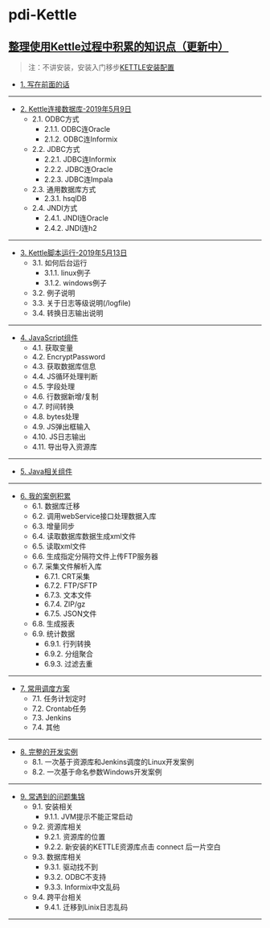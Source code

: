 # pdi-Kettle
## [整理使用Kettle过程中积累的知识点（更新中）](/ETL之Kettle使用手册2019（更新中）.md)
> 注：不讲安装，安装入门移步[KETTLE安装配置](https://www.cnblogs.com/missfox18/p/7215062.html)

* [1. 写在前面的话](/ETL之Kettle使用手册2019（更新中）.md)
---
* [2. Kettle连接数据库-2019年5月9日](Kettle连接数据库/README.md)
	* 2.1. ODBC方式
		* 2.1.1. ODBC连Oracle
		* 2.1.2. ODBC连Informix
	* 2.2. JDBC方式 
		* 2.2.1. JDBC连Informix
		* 2.2.2. JDBC连Oracle
		* 2.2.3. JDBC连Impala
	* 2.3. 通用数据库方式
		* 2.3.1. hsqlDB
	* 2.4. JNDI方式
		* 2.4.1. JNDI连Oracle
		* 2.4.2. JNDI连h2
---
* [3. Kettle脚本运行-2019年5月13日](Kettle脚本运行/README.md)
	* 3.1. 如何后台运行
		* 3.1.1. linux例子
		* 3.1.2. windows例子
	* 3.2. 例子说明
	* 3.3. 关于日志等级说明(/logfile)
	* 3.4. 转换日志输出说明
---
* [4. JavaScript组件 ](JavaScript组件/README.md)
	* 4.1. 获取变量 
	* 4.2. EncryptPassword
	* 4.3. 获取数据库信息 
	* 4.4. JS循环处理判断 
	* 4.5. 字段处理 
	* 4.6. 行数据新增/复制
	* 4.7. 时间转换 
	* 4.8. bytes处理
	* 4.9. JS弹出框输入
	* 4.10. JS日志输出 
	* 4.11. 导出导入资源库
---
* [5. Java相关组件](Java相关组件/README.md)
---
* [6. 我的案例积累](我的案例积累/README.md)
	* 6.1. 数据库迁移  
	* 6.2. 调用webService接口处理数据入库
	* 6.3. 增量同步 
	* 6.4. 读取数据库数据生成xml文件  
	* 6.5. 读取xml文件 
	* 6.6. 生成指定分隔符文件上传FTP服务器  
	* 6.7. 采集文件解析入库  
		* 6.7.1. CRT采集  
		* 6.7.2. FTP/SFTP 
		* 6.7.3. 文本文件 
		* 6.7.4. ZIP/gz
		* 6.7.5. JSON文件 
	* 6.8. 生成报表 
	* 6.9. 统计数据 
		* 6.9.1. 行列转换 
		* 6.9.2. 分组聚合 
		* 6.9.3. 过滤去重 
---
* [7. 常用调度方案](常用调度方案/README.md)
	* 7.1. 任务计划定时
	* 7.2. Crontab任务 
	* 7.3. Jenkins  
	* 7.4. 其他  
---
* [8. 完整的开发实例](完整的开发实例/README.md)
	* 8.1. 一次基于资源库和Jenkins调度的Linux开发案例
	* 8.2. 一次基于命名参数Windows开发案例  
---
* [9. 常遇到的问题集锦](常遇到的问题集锦/README.md)  
	* 9.1. 安装相关 
		* 9.1.1. JVM提示不能正常启动  
	* 9.2. 资源库相关  
		* 9.2.1. 资源库的位置
		* 9.2.2. 新安装的KETTLE资源库点击 connect 后一片空白  
	* 9.3. 数据库相关  
		* 9.3.1. 驱动找不到  
		* 9.3.2. ODBC不支持  
		* 9.3.3. Informix中文乱码  
	* 9.4. 跨平台相关  
		* 9.4.1. 迁移到Linix日志乱码  
---
